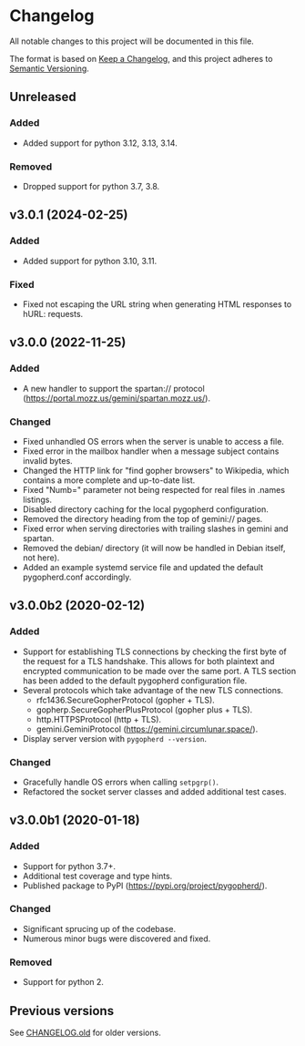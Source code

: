 # Changelog

All notable changes to this project will be documented in this file.

The format is based on [Keep a Changelog](https://keepachangelog.com/en/1.0.0/),
and this project adheres to [Semantic Versioning](https://semver.org/spec/v2.0.0.html).

## Unreleased

### Added

- Added support for python 3.12, 3.13, 3.14.

### Removed

- Dropped support for python 3.7, 3.8.

## v3.0.1 (2024-02-25)

### Added

- Added support for python 3.10, 3.11.

### Fixed

- Fixed not escaping the URL string when generating HTML responses to hURL: requests.

## v3.0.0 (2022-11-25)

### Added

- A new handler to support the spartan:// protocol (https://portal.mozz.us/gemini/spartan.mozz.us/).

### Changed

- Fixed unhandled OS errors when the server is unable to access a file.
- Fixed error in the mailbox handler when a message subject contains invalid bytes.
- Changed the HTTP link for "find gopher browsers" to Wikipedia, which
  contains a more complete and up-to-date list.
- Fixed "Numb=" parameter not being respected for real files in .names listings.
- Disabled directory caching for the local pygopherd configuration.
- Removed the directory heading from the top of gemini:// pages.
- Fixed error when serving directories with trailing slashes in gemini and spartan.
- Removed the debian/ directory (it will now be handled in Debian 
  itself, not here).
- Added an example systemd service file and updated the default 
  pygopherd.conf accordingly.

## v3.0.0b2 (2020-02-12)

### Added

- Support for establishing TLS connections by checking the first byte of the
  request for a TLS handshake. This allows for both plaintext and encrypted
  communication to be made over the same port. A TLS section has been added to
  the default pygopherd configuration file.
- Several protocols which take advantage of the new TLS connections.
    - rfc1436.SecureGopherProtocol (gopher + TLS).
    - gopherp.SecureGopherPlusProtocol (gopher plus + TLS).
    - http.HTTPSProtocol (http + TLS).
    - gemini.GeminiProtocol (https://gemini.circumlunar.space/).
- Display server version with ``pygopherd --version``.

### Changed

- Gracefully handle OS errors when calling ``setpgrp()``.
- Refactored the socket server classes and added additional test cases.

## v3.0.0b1 (2020-01-18)

### Added

- Support for python 3.7+.
- Additional test coverage and type hints.
- Published package to PyPI (https://pypi.org/project/pygopherd/).

### Changed

- Significant sprucing up of the codebase.
- Numerous minor bugs were discovered and fixed.

### Removed

- Support for python 2.

## Previous versions

See [CHANGELOG.old](CHANGELOG.old) for older versions.
